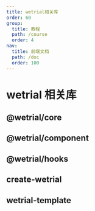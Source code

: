 ```yaml
---
title: wetrial相关库
order: 60
group:
  title: 教程
  path: /course
  order: 4
nav:
  title: 前端文档
  path: /doc
  order: 100
---
```


# wetrial 相关库

## @wetrial/core

## @wetrial/component

## @wetrial/hooks

## create-wetrial

## wetrial-template
